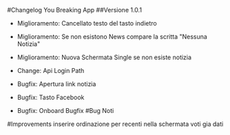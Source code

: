 #Changelog You Breaking App
##Versione 1.0.1
* Miglioramento: Cancellato testo del tasto indietro
* Miglioramento: Se non esistono News compare la scritta "Nessuna Notizia"
* Miglioramento: Nuova Schermata Single se non esiste notizia

* Change: Api Login Path

* Bugfix: Apertura link notizia
* Bugfix: Tasto Facebook
* Bugfix: Onboard Bugfix
#Bug Noti

#Improvements
inserire ordinazione per recenti nella schermata voti gia dati